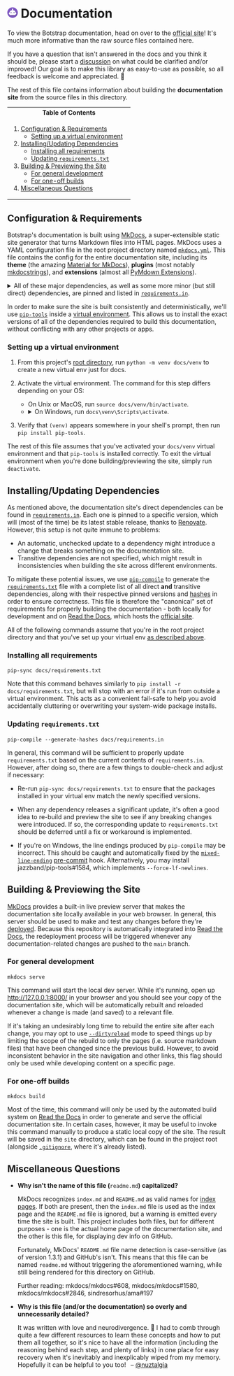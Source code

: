 # <a href="https://botstrap.rtfd.io"><img src="/docs/images/logo-48.png" width=24></a> Documentation

To view the Botstrap documentation, head on over to the
[official site](https://botstrap.readthedocs.io/)! It's much more informative than the
raw source files contained here.

If you have a question that isn't answered in the docs and you think it should be,
please start a [discussion](https://github.com/nuztalgia/botstrap/discussions) on what
could be clarified and/or improved! Our goal is to make this library as easy-to-use as
possible, so all feedback is welcome and appreciated. :sparkling_heart:

The rest of this file contains information about building the **documentation site**
from the source files in this directory.

<table>
<tr><th>Table of Contents</th></tr>
<tr><td><p>

1. [Configuration & Requirements](#configuration--requirements)
   - [Setting up a virtual environment](#setting-up-a-virtual-environment)&nbsp;&ensp;
2. [Installing/Updating Dependencies](#installingupdating-dependencies)
   - [Installing all requirements](#installing-all-requirements)
   - [Updating `requirements.txt`](#updating-requirementstxt)
3. [Building & Previewing the Site](#building--previewing-the-site)
   - [For general development](#for-general-development)
   - [For one-off builds](#for-one-off-builds)
4. [Miscellaneous Questions](#miscellaneous-questions)

</p></td></tr>
</table>

## Configuration & Requirements

Botstrap's documentation is built using [MkDocs](https://www.mkdocs.org/), a
super-extensible static site generator that turns Markdown files into HTML pages. MkDocs
uses a YAML configuration file in the root project directory named
[`mkdocs.yml`](../mkdocs.yml). This file contains the config for the entire
documentation site, including its **theme** (the amazing
[Material for MkDocs](https://squidfunk.github.io/mkdocs-material/)), **plugins** (most
notably [mkdocstrings](https://mkdocstrings.github.io/)), and **extensions** (almost all
[PyMdown Extensions](https://facelessuser.github.io/pymdown-extensions/)).

<details>
<summary>All of these major dependencies, as well as some more minor (but still direct) dependencies,
are pinned and listed in <a href="requirements.in"><code>requirements.in</code></a>.</summary><br>

| Dependency           | PyPI Version                                                                                                                      | GitHub Activity                                                                                                                                          |
| -------------------- | --------------------------------------------------------------------------------------------------------------------------------- | -------------------------------------------------------------------------------------------------------------------------------------------------------- |
| `mkdocs`             | [![PyPI](https://img.shields.io/pypi/v/mkdocs)](https://pypi.org/project/mkdocs/)                                                 | [![GitHub](https://img.shields.io/github/last-commit/mkdocs/mkdocs)](https://github.com/mkdocs/mkdocs)                                                   |
| `mkdocs-material`    | [![PyPI](https://img.shields.io/pypi/v/mkdocs-material)](https://pypi.org/project/mkdocs-material/)                               | [![GitHub](https://img.shields.io/github/last-commit/squidfunk/mkdocs-material)](https://github.com/squidfunk/mkdocs-material)                           |
| `mkdocstrings`       | [![PyPI](https://img.shields.io/pypi/v/mkdocstrings)](https://pypi.org/project/mkdocstrings/)                                     | [![GitHub](https://img.shields.io/github/last-commit/mkdocstrings/mkdocstrings)](https://github.com/mkdocstrings/mkdocstrings)                           |
| `pymdown-extensions` | [![PyPI](https://img.shields.io/pypi/v/pymdown-extensions)](https://pypi.org/project/pymdown-extensions/)                         | [![GitHub](https://img.shields.io/github/last-commit/facelessuser/pymdown-extensions)](https://github.com/facelessuser/pymdown-extensions)               |
| `pygments`           | [![PyPI](https://img.shields.io/pypi/v/pygments)](https://pypi.org/project/pygments/)                                             | [![GitHub](https://img.shields.io/github/last-commit/pygments/pygments)](https://github.com/pygments/pygments)                                           |
| `include-markdown`   | [![PyPI](https://img.shields.io/pypi/v/mkdocs-include-markdown-plugin)](https://pypi.org/project/mkdocs-include-markdown-plugin/) | [![GitHub](https://img.shields.io/github/last-commit/mondeja/mkdocs-include-markdown-plugin)](https://github.com/mondeja/mkdocs-include-markdown-plugin) |
| `mkdocs-exclude`     | [![PyPI](https://img.shields.io/pypi/v/mkdocs-exclude)](https://pypi.org/project/mkdocs-exclude/)                                 | [![GitHub](https://img.shields.io/github/last-commit/apenwarr/mkdocs-exclude)](https://github.com/apenwarr/mkdocs-exclude)                               |

</details>

In order to make sure the site is built consistently and deterministically, we'll use
[`pip-tools`](https://pip-tools.readthedocs.io/) inside a
[virtual environment](https://docs.python.org/3/tutorial/venv.html). This allows us to
install the exact versions of all of the dependencies required to build this
documentation, without conflicting with any other projects or apps.

### Setting up a virtual environment

1. From this project's [root directory](/../../), run `python -m venv docs/venv` to
   create a new virtual env just for docs.

2. Activate the virtual environment. The command for this step differs depending on your
   OS:

   - On Unix or MacOS, run `source docs/venv/bin/activate`.
   - <details><summary>On Windows, run <code>docs\venv\Scripts\activate</code>.
     </summary>If you're in PowerShell and encounter a security error, run
     <a href="https://go.microsoft.com/fwlink/?LinkID=135170"><code>
     Set-ExecutionPolicy -ExecutionPolicy RemoteSigned -Scope CurrentUser</code></a>
     and confirm your choice, then try the activation command again.</details>

3. Verify that `(venv)` appears somewhere in your shell's prompt, then run
   `pip install pip-tools`.

The rest of this file assumes that you’ve activated your `docs/venv` virtual environment
and that `pip-tools` is installed correctly. To exit the virtual environment when you're
done building/previewing the site, simply run `deactivate`.

## Installing/Updating Dependencies

As mentioned above, the documentation site's direct dependencies can be found in
[`requirements.in`](requirements.in). Each one is pinned to a specific version, which
will (most of the time) be its latest stable release, thanks to
[Renovate](https://github.com/renovatebot/renovate). However, this setup is not quite
immune to problems:

- An automatic, unchecked update to a dependency might introduce a change that breaks
  something on the documentation site.
- Transitive dependencies are not specified, which might result in inconsistencies when
  building the site across different environments.

To mitigate these potential issues, we use
[`pip-compile`](https://pip-tools.readthedocs.io/en/latest/#example-usage-for-pip-compile)
to generate the [`requirements.txt`](requirements.txt) file with a complete list of all
direct **and** transitive dependencies, along with their respective pinned versions and
[hashes](https://pip.pypa.io/en/stable/topics/secure-installs/#hash-checking-mode) in
order to ensure correctness. This file is therefore the "canonical" set of requirements
for properly building the documentation - both locally for development and on
[Read the Docs](https://readthedocs.org/), which hosts the
[official site](https://botstrap.readthedocs.io/).

All of the following commands assume that you're in the root project directory and that
you've set up your virtual env [as described above](#setting-up-a-virtual-environment).

### Installing all requirements

```
pip-sync docs/requirements.txt
```

Note that this command behaves similarly to `pip install -r docs/requirements.txt`, but
will stop with an error if it's run from outside a virtual environment. This acts as a
convenient fail-safe to help you avoid accidentally cluttering or overwriting your
system-wide package installs.

### Updating `requirements.txt`

```
pip-compile --generate-hashes docs/requirements.in
```

In general, this command will be sufficient to properly update `requirements.txt` based
on the current contents of `requirements.in`. However, after doing so, there are a few
things to double-check and adjust if necessary:

- Re-run `pip-sync docs/requirements.txt` to ensure that the packages installed in your
  virtual env match the newly specified versions.

- When any dependency releases a significant update, it's often a good idea to re-build
  and preview the site to see if any breaking changes were introduced. If so, the
  corresponding update to `requirements.txt` should be deferred until a fix or
  workaround is implemented.

- If you're on Windows, the line endings produced by `pip-compile` may be incorrect.
  This should be caught and automatically fixed by the
  [`mixed-line-ending`](https://github.com/pre-commit/pre-commit-hooks#mixed-line-ending)
  [pre-commit](https://pre-commit.com/) hook. Alternatively, you may install
  jazzband/pip-tools#1584, which implements `--force-lf-newlines`.

## Building & Previewing the Site

[MkDocs](https://www.mkdocs.org/getting-started/#creating-a-new-project) provides a
built-in live preview server that makes the documentation site locally available in your
web browser. In general, this server should be used to make and test any changes before
they're [deployed](https://readthedocs.org/projects/botstrap/). Because this repository
is automatically integrated into
[Read the Docs](https://docs.readthedocs.io/en/stable/integrations.html), the
redeployment process will be triggered whenever any documentation-related changes are
pushed to the `main` branch.

### For general development

```
mkdocs serve
```

This command will start the local dev server. While it's running, open up
http://127.0.0.1:8000/ in your browser and you should see your copy of the documentation
site, which will be automatically rebuilt and reloaded whenever a change is made (and
saved) to a relevant file.

If it's taking an undesirably long time to rebuild the entire site after each change,
you may opt to use
[`--dirtyreload`](https://www.mkdocs.org/about/release-notes/#support-for-dirty-builds-990)
mode to speed things up by limiting the scope of the rebuild to only the pages (i.e.
source markdown files) that have been changed since the previous build. However, to
avoid inconsistent behavior in the site navigation and other links, this flag should
only be used while developing content on a specific page.

### For one-off builds

```
mkdocs build
```

Most of the time, this command will only be used by the automated build system on
[Read the Docs](https://readthedocs.org/projects/botstrap/builds/) in order to generate
and serve the official documentation site. In certain cases, however, it may be useful
to invoke this command manually to produce a static local copy of the site. The result
will be saved in the `site` directory, which can be found in the project root (alongside
[`.gitignore`](../.gitignore), where it's already listed).

## Miscellaneous Questions

<ul><li>

<b>Why isn't the name of this file (</b><code>readme.md</code><b>) capitalized?</b>

MkDocs recognizes `index.md` and `README.md` as valid names for
[index pages](https://www.mkdocs.org/user-guide/writing-your-docs/#index-pages). If both
are present, then the `index.md` file is used as the index page and the `README.md` file
is ignored, but a warning is emitted every time the site is built. This project includes
both files, but for different purposes - one is the actual home page of the
documentation site, and the other is this file, for displaying dev info on GitHub.

Fortunately, MkDocs' `README.md` file name detection is case-sensitive (as of version
1.3.1) and GitHub's isn't. This means that this file can be named `readme.md` without
triggering the aforementioned warning, while still being rendered for this directory on
GitHub.

Further reading: mkdocs/mkdocs#608, mkdocs/mkdocs#1580, mkdocs/mkdocs#2846,
sindresorhus/ama#197

</li><li>

<b>Why is this file (and/or the documentation) so overly and unnecessarily detailed?</b>

It was written with love and neurodivergence. :purple_heart: I had to comb through quite
a few different resources to learn these concepts and how to put them all together, so
it's nice to have all the information (including the reasoning behind each step, and
plenty of links) in one place for easy recovery when it's inevitably and inexplicably
wiped from my memory. Hopefully it can be helpful to you too! &ensp;&ndash;
[@nuztalgia](https://github.com/nuztalgia)

</li></ul>
